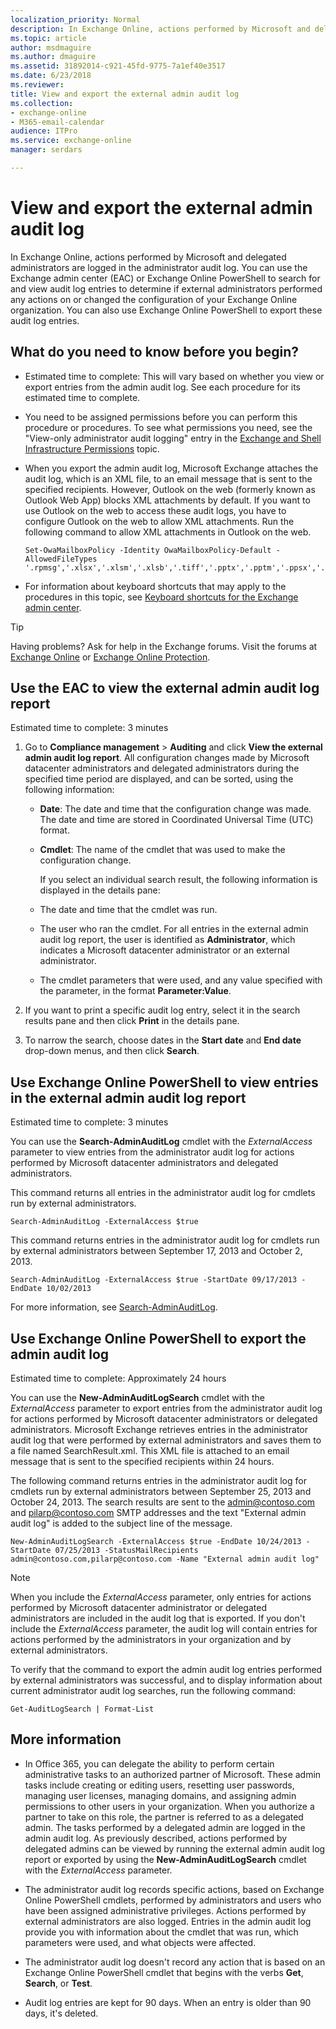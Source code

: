```yaml
---
localization_priority: Normal
description: In Exchange Online, actions performed by Microsoft and delegated administrators are logged in the administrator audit log. You can use the EAC or Exchange Online PowerShell to search for and view audit log entries to determine if external administrators performed any actions on or changed the configuration of your Exchange Online organization. You can also use Exchange Online PowerShell to export these audit log entries.
ms.topic: article
author: msdmaguire
ms.author: dmaguire
ms.assetid: 31892014-c921-45fd-9775-7a1ef40e3517
ms.date: 6/23/2018
ms.reviewer: 
title: View and export the external admin audit log
ms.collection: 
- exchange-online
- M365-email-calendar
audience: ITPro
ms.service: exchange-online
manager: serdars

---
```


# View and export the external admin audit log

In Exchange Online, actions performed by Microsoft and delegated administrators are logged in the administrator audit log. You can use the Exchange admin center (EAC) or Exchange Online PowerShell to search for and view audit log entries to determine if external administrators performed any actions on or changed the configuration of your Exchange Online organization. You can also use Exchange Online PowerShell to export these audit log entries.

## What do you need to know before you begin?

- Estimated time to complete: This will vary based on whether you view or export entries from the admin audit log. See each procedure for its estimated time to complete.

- You need to be assigned permissions before you can perform this procedure or procedures. To see what permissions you need, see the "View-only administrator audit logging" entry in the [Exchange and Shell Infrastructure Permissions](https://technet.microsoft.com/library/3646a4e8-36b2-41fb-89a4-79b0963fcb11.aspx) topic.

- When you export the admin audit log, Microsoft Exchange attaches the audit log, which is an XML file, to an email message that is sent to the specified recipients. However, Outlook on the web (formerly known as Outlook Web App) blocks XML attachments by default. If you want to use Outlook on the web to access these audit logs, you have to configure Outlook on the web to allow XML attachments. Run the following command to allow XML attachments in Outlook on the web.

  ```
  Set-OwaMailboxPolicy -Identity OwaMailboxPolicy-Default -AllowedFileTypes '.rpmsg','.xlsx','.xlsm','.xlsb','.tiff','.pptx','.pptm','.ppsx','.ppsm','.docx','.docm','.zip','.xls','.wmv','.wma','.wav','.vsd','.txt','.tif','.rtf','.pub','.ppt','.png','.pdf','.one','.mp3','.jpg','.gif','.doc','.bmp','.avi','.xml'
  ```

- For information about keyboard shortcuts that may apply to the procedures in this topic, see [Keyboard shortcuts for the Exchange admin center](../../accessibility/keyboard-shortcuts-in-admin-center.md).

> [!TIP]
> Having problems? Ask for help in the Exchange forums. Visit the forums at [Exchange Online](https://go.microsoft.com/fwlink/p/?linkId=267542) or [Exchange Online Protection](https://go.microsoft.com/fwlink/p/?linkId=285351).

## Use the EAC to view the external admin audit log report

Estimated time to complete: 3 minutes

1. Go to **Compliance management** \> **Auditing** and click **View the external admin audit log report**. All configuration changes made by Microsoft datacenter administrators and delegated administrators during the specified time period are displayed, and can be sorted, using the following information:

   - **Date**: The date and time that the configuration change was made. The date and time are stored in Coordinated Universal Time (UTC) format.

   - **Cmdlet**: The name of the cmdlet that was used to make the configuration change.

     If you select an individual search result, the following information is displayed in the details pane:

   - The date and time that the cmdlet was run.

   - The user who ran the cmdlet. For all entries in the external admin audit log report, the user is identified as **Administrator**, which indicates a Microsoft datacenter administrator or an external administrator.

   - The cmdlet parameters that were used, and any value specified with the parameter, in the format **Parameter:Value**.

2. If you want to print a specific audit log entry, select it in the search results pane and then click **Print** in the details pane.

3. To narrow the search, choose dates in the **Start date** and **End date** drop-down menus, and then click **Search**.

## Use Exchange Online PowerShell to view entries in the external admin audit log report

Estimated time to complete: 3 minutes

You can use the **Search-AdminAuditLog** cmdlet with the _ExternalAccess_ parameter to view entries from the administrator audit log for actions performed by Microsoft datacenter administrators and delegated administrators.

This command returns all entries in the administrator audit log for cmdlets run by external administrators.

```
Search-AdminAuditLog -ExternalAccess $true
```

This command returns entries in the administrator audit log for cmdlets run by external administrators between September 17, 2013 and October 2, 2013.

```
Search-AdminAuditLog -ExternalAccess $true -StartDate 09/17/2013 -EndDate 10/02/2013
```

For more information, see [Search-AdminAuditLog](https://technet.microsoft.com/library/87a0cd2d-dd59-4098-b740-75f0cc7bf8e7.aspx).

## Use Exchange Online PowerShell to export the admin audit log

Estimated time to complete: Approximately 24 hours

You can use the **New-AdminAuditLogSearch** cmdlet with the _ExternalAccess_ parameter to export entries from the administrator audit log for actions performed by Microsoft datacenter administrators or delegated administrators. Microsoft Exchange retrieves entries in the administrator audit log that were performed by external administrators and saves them to a file named SearchResult.xml. This XML file is attached to an email message that is sent to the specified recipients within 24 hours.

The following command returns entries in the administrator audit log for cmdlets run by external administrators between September 25, 2013 and October 24, 2013. The search results are sent to the admin@contoso.com and pilarp@contoso.com SMTP addresses and the text "External admin audit log" is added to the subject line of the message.

```
New-AdminAuditLogSearch -ExternalAccess $true -EndDate 10/24/2013 -StartDate 07/25/2013 -StatusMailRecipients admin@contoso.com,pilarp@contoso.com -Name "External admin audit log"
```

> [!NOTE]
> When you include the _ExternalAccess_ parameter, only entries for actions performed by Microsoft datacenter administrator or delegated administrators are included in the audit log that is exported. If you don't include the _ExternalAccess_ parameter, the audit log will contain entries for actions performed by the administrators in your organization and by external administrators.

To verify that the command to export the admin audit log entries performed by external administrators was successful, and to display information about current administrator audit log searches, run the following command:

```
Get-AuditLogSearch | Format-List
```

## More information

- In Office 365, you can delegate the ability to perform certain administrative tasks to an authorized partner of Microsoft. These admin tasks include creating or editing users, resetting user passwords, managing user licenses, managing domains, and assigning admin permissions to other users in your organization. When you authorize a partner to take on this role, the partner is referred to as a delegated admin. The tasks performed by a delegated admin are logged in the admin audit log. As previously described, actions performed by delegated admins can be viewed by running the external admin audit log report or exported by using the **New-AdminAuditLogSearch** cmdlet with the _ExternalAccess_ parameter.

- The administrator audit log records specific actions, based on Exchange Online PowerShell cmdlets, performed by administrators and users who have been assigned administrative privileges. Actions performed by external administrators are also logged. Entries in the admin audit log provide you with information about the cmdlet that was run, which parameters were used, and what objects were affected.

- The administrator audit log doesn't record any action that is based on an Exchange Online PowerShell cmdlet that begins with the verbs **Get**, **Search**, or **Test**.

- Audit log entries are kept for 90 days. When an entry is older than 90 days, it's deleted.
